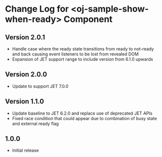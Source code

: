# Change Log for &lt;oj-sample-show-when-ready&gt; Component

## Version 2.0.1

* Handle case where the ready state transitions from ready to not-ready and back causing event listeners to be lost from revealed DOM
* Expansion of JET support range to include version from 6.1.0 upwards

## Version 2.0.0

* Update to support JET 7.0.0

## Version 1.1.0

* Update baseline to JET 6.2.0 and replace use of deprecated JET APIs
* Fixed race condition that could appear due to combination of busy state and external ready flag

## 1.0.0

* Initial release